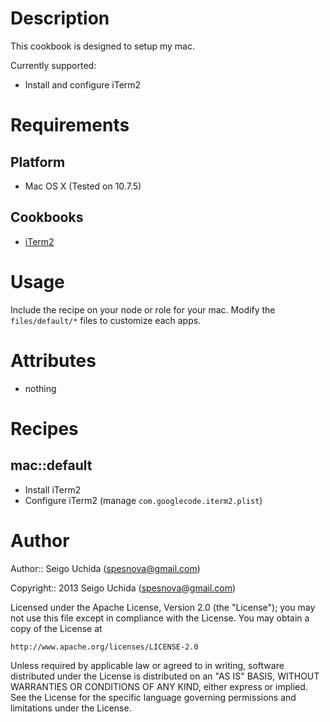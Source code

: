 # Description
This cookbook is designed to setup my mac.

Currently supported:

* Install and configure iTerm2

# Requirements
## Platform

* Mac OS X (Tested on 10.7.5)

## Cookbooks

* [iTerm2](https://github.com/jtimberman/iterm2-cookbook.git)

# Usage
Include the recipe on your node or role for your mac. Modify the `files/default/*` files to customize each apps.

# Attributes

* nothing

# Recipes
## mac::default

* Install iTerm2
* Configure iTerm2 (manage `com.googlecode.iterm2.plist`)

# Author

Author:: Seigo Uchida (<spesnova@gmail.com>)

Copyright:: 2013 Seigo Uchida (<spesnova@gmail.com>)

Licensed under the Apache License, Version 2.0 (the "License"); you may not use this file except in compliance with the License. You may obtain a copy of the License at

```
http://www.apache.org/licenses/LICENSE-2.0
```

Unless required by applicable law or agreed to in writing, software distributed under the License is distributed on an "AS IS" BASIS, WITHOUT WARRANTIES OR CONDITIONS OF ANY KIND, either express or implied. See the License for the specific language governing permissions and limitations under the License.
